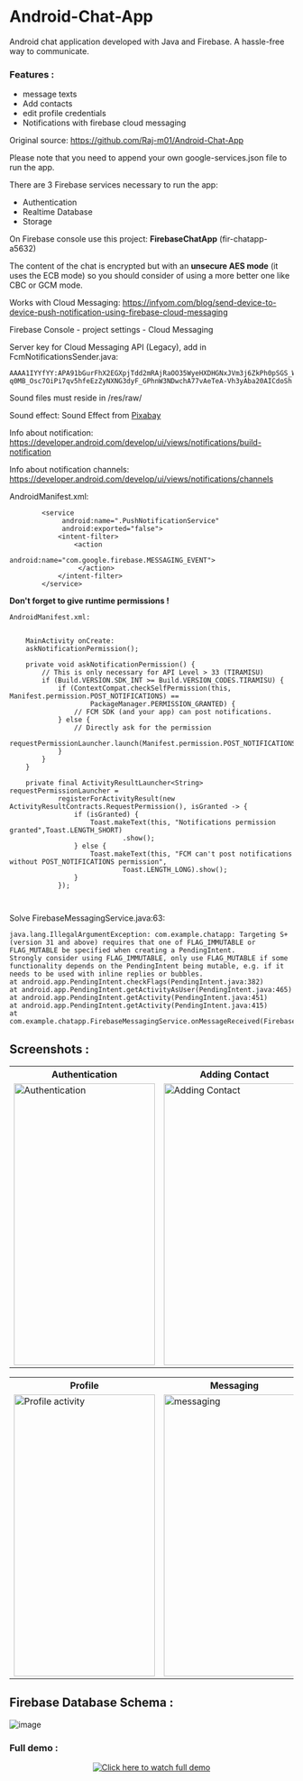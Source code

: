 # Android-Chat-App

Android chat application developed with Java and Firebase. A hassle-free way to communicate. 
### Features : 
* message texts
* Add contacts
* edit profile credentials
* Notifications with firebase cloud messaging

Original source: https://github.com/Raj-m01/Android-Chat-App

Please note that you need to append your own google-services.json file to run the app.

There are 3 Firebase services necessary to run the app:

* Authentication
* Realtime Database
* Storage

On Firebase console use this project: **FirebaseChatApp** (fir-chatapp-a5632)

The content of the chat is encrypted but with an **unsecure AES mode** (it uses the ECB mode) so you 
should consider of using a more better one like CBC or GCM mode.

Works with Cloud Messaging: https://infyom.com/blog/send-device-to-device-push-notification-using-firebase-cloud-messaging

Firebase Console - project settings - Cloud Messaging

Server key for Cloud Messaging API (Legacy), add in FcmNotificationsSender.java:
```plaintext
AAAA1IYYfYY:APA91bGurFhX2EGXpjTdd2mRAjRaOO35WyeHXDHGNxJVm3j6ZkPh0pSGS_WqPwumpEMRM-q0MB_Osc7OiPi7qv5hfeEzZyNXNG3dyF_GPhnW3NDwchA77vAeTeA-Vh3yAba20AICdoSh
```

Sound files must reside in /res/raw/

Sound effect: Sound Effect from <a href="https://pixabay.com/sound-effects/?utm_source=link-attribution&amp;utm_medium=referral&amp;utm_campaign=music&amp;utm_content=14606">Pixabay</a>

Info about notification: https://developer.android.com/develop/ui/views/notifications/build-notification

Info about notification channels: https://developer.android.com/develop/ui/views/notifications/channels

AndroidManifest.xml:
```plaintext
        <service 
             android:name=".PushNotificationService" 
             android:exported="false">
            <intent-filter>
                <action 
                      android:name="com.google.firebase.MESSAGING_EVENT">
                 </action>
            </intent-filter>
        </service>
```

**Don't forget to give runtime permissions !**

```plaintext
AndroidManifest.xml:
  

    MainActivity onCreate:
    askNotificationPermission();

    private void askNotificationPermission() {
        // This is only necessary for API Level > 33 (TIRAMISU)
        if (Build.VERSION.SDK_INT >= Build.VERSION_CODES.TIRAMISU) {
            if (ContextCompat.checkSelfPermission(this, Manifest.permission.POST_NOTIFICATIONS) ==
                    PackageManager.PERMISSION_GRANTED) {
                // FCM SDK (and your app) can post notifications.
            } else {
                // Directly ask for the permission
                requestPermissionLauncher.launch(Manifest.permission.POST_NOTIFICATIONS);
            }
        }
    }
    
    private final ActivityResultLauncher<String> requestPermissionLauncher =
            registerForActivityResult(new ActivityResultContracts.RequestPermission(), isGranted -> {
                if (isGranted) {
                    Toast.makeText(this, "Notifications permission granted",Toast.LENGTH_SHORT)
                            .show();
                } else {
                    Toast.makeText(this, "FCM can't post notifications without POST_NOTIFICATIONS permission",
                            Toast.LENGTH_LONG).show();
                }
            });
    


```


Solve FirebaseMessagingService.java:63:
```plaintext
java.lang.IllegalArgumentException: com.example.chatapp: Targeting S+ (version 31 and above) requires that one of FLAG_IMMUTABLE or FLAG_MUTABLE be specified when creating a PendingIntent.
Strongly consider using FLAG_IMMUTABLE, only use FLAG_MUTABLE if some functionality depends on the PendingIntent being mutable, e.g. if it needs to be used with inline replies or bubbles.
at android.app.PendingIntent.checkFlags(PendingIntent.java:382)
at android.app.PendingIntent.getActivityAsUser(PendingIntent.java:465)
at android.app.PendingIntent.getActivity(PendingIntent.java:451)
at android.app.PendingIntent.getActivity(PendingIntent.java:415)
at com.example.chatapp.FirebaseMessagingService.onMessageReceived(FirebaseMessagingService.java:63)
```

## Screenshots : 

<table>
  <tr>
    <th>Authentication</th>
    <th>Adding Contact</th>
    <th>Contacts</th>
  </tr>
  <tr>
    <td><img src="https://user-images.githubusercontent.com/79650580/195169217-ad08d0e6-23a3-4fad-874e-e68b3b828c32.png" alt="Authentication" style="width:250px;height:500px;"></td>
    <td><img src="https://user-images.githubusercontent.com/79650580/195169821-2efe67cc-718d-42b7-b510-d4004692cf3e.png" alt="Adding Contact" style="width:250px;height:500px;"></td>
    <td><img src="https://user-images.githubusercontent.com/79650580/195169874-6bbcaa95-6e8b-4e7e-abad-69021df4bde5.png" alt="Contacts activity" style="width:250px;height:500px;"></td>
  </tr>
   
</table>


<table>
  <tr>
    <th>Profile</th>
    <th>Messaging</th>
  </tr>
  <tr>
    <td><img src="https://user-images.githubusercontent.com/79650580/195170439-1688801d-3f90-4ef3-a591-c45200c3d714.png" alt="Profile activity" style="width:250px;height:500px;"></td>
    <td><img src="https://user-images.githubusercontent.com/79650580/195171608-4b051690-59fa-4601-b1c6-db1e44c6bfd4.png" alt="messaging" style="width:250px;height:500px;"></td>
  </tr>
   
</table>

## Firebase Database Schema : 
![image](https://user-images.githubusercontent.com/79650580/195172072-bcbe77b4-84c2-4a6c-817d-836bb0572db6.png)


### Full demo : 
<div align="center">
  <a href="https://youtu.be/U-NWcV_tfd4"><img src="https://user-images.githubusercontent.com/79650580/147914116-8f3725ef-8206-47b1-8735-f562ce3088f2.png" alt="Click here to watch full demo"></a>
</div>
